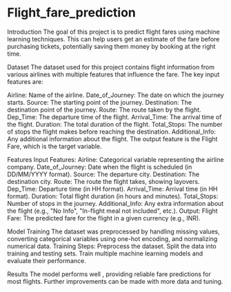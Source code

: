 # Flight_fare_prediction
Introduction
The goal of this project is to predict flight fares using machine learning techniques. This can help users get an estimate of the fare before purchasing tickets, potentially saving them money by booking at the right time.

Dataset
The dataset used for this project contains flight information from various airlines with multiple features that influence the fare. The key input features are:

Airline: Name of the airline.
Date_of_Journey: The date on which the journey starts.
Source: The starting point of the journey.
Destination: The destination point of the journey.
Route: The route taken by the flight.
Dep_Time: The departure time of the flight.
Arrival_Time: The arrival time of the flight.
Duration: The total duration of the flight.
Total_Stops: The number of stops the flight makes before reaching the destination.
Additional_Info: Any additional information about the flight.
The output feature is the Flight Fare, which is the target variable.

Features
Input Features:
Airline: Categorical variable representing the airline company.
Date_of_Journey: Date when the flight is scheduled (in DD/MM/YYYY format).
Source: The departure city.
Destination: The destination city.
Route: The route the flight takes, showing layovers.
Dep_Time: Departure time (in HH
format).
Arrival_Time: Arrival time (in HH
format).
Duration: Total flight duration (in hours and minutes).
Total_Stops: Number of stops in the journey.
Additional_Info: Any extra information about the flight (e.g., "No Info", "In-flight meal not included", etc.).
Output:
Flight Fare: The predicted fare for the flight in a given currency (e.g., INR).

Model Training
The dataset was preprocessed by handling missing values, converting categorical variables using one-hot encoding, and normalizing numerical data. 
Training Steps:
Preprocess the dataset.
Split the data into training and testing sets.
Train multiple machine learning models and evaluate their performance.

Results
The model performs well , providing reliable fare predictions for most flights. Further improvements can be made with more data and tuning.
